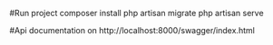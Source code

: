 #Run project
composer install
php artisan migrate
php artisan serve

#Api documentation on 
http://localhost:8000/swagger/index.html